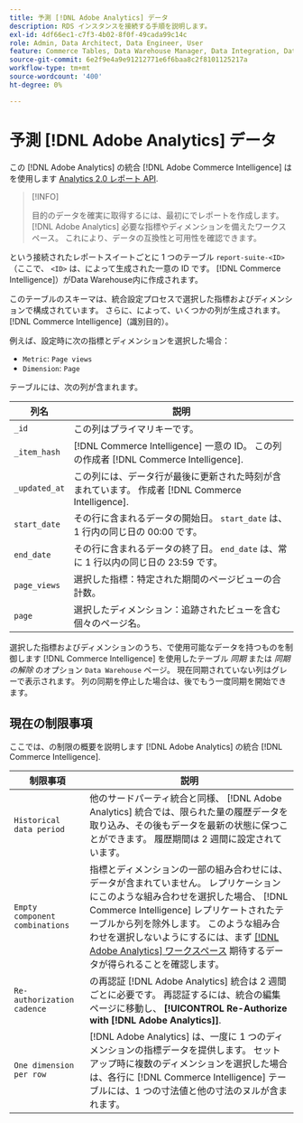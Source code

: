 ```yaml
---
title: 予測 [!DNL Adobe Analytics] データ
description: RDS インスタンスを接続する手順を説明します。
exl-id: 4df66ec1-c7f3-4b02-8f0f-49cada99c14c
role: Admin, Data Architect, Data Engineer, User
feature: Commerce Tables, Data Warehouse Manager, Data Integration, Data Import/Export
source-git-commit: 6e2f9e4a9e91212771e6f6baa8c2f8101125217a
workflow-type: tm+mt
source-wordcount: '400'
ht-degree: 0%

---
```


# 予測 [!DNL Adobe Analytics] データ

この [!DNL Adobe Analytics] の統合 [!DNL Adobe Commerce Intelligence] はを使用します [Analytics 2.0 レポート API](https://developer.adobe.com/analytics-apis/docs/2.0/#!AdobeDocs/analytics-2.0-apis/master/README.md).

>[!INFO]
>
>目的のデータを確実に取得するには、最初にでレポートを作成します。 [!DNL Adobe Analytics] 必要な指標やディメンションを備えたワークスペース。 これにより、データの互換性と可用性を確認できます。

という接続されたレポートスイートごとに 1 つのテーブル `report-suite-<ID>` （ここで、 `<ID>` は、によって生成された一意の ID です。 [!DNL Commerce Intelligence]）がData Warehouse内に作成されます。

このテーブルのスキーマは、統合設定プロセスで選択した指標およびディメンションで構成されています。 さらに、によって、いくつかの列が生成されます。 [!DNL Commerce Intelligence]（識別目的）。

例えば、設定時に次の指標とディメンションを選択した場合：
- `Metric`: `Page views`
- `Dimension`: `Page`

テーブルには、次の列が含まれます。

| 列名 | 説明 |
| --- | --- |
| `_id` | この列はプライマリキーです。 |
| `_item_hash` | [!DNL Commerce Intelligence] 一意の ID。 この列の作成者 [!DNL Commerce Intelligence]. |
| `_updated_at` | この列には、データ行が最後に更新された時刻が含まれています。 作成者 [!DNL Commerce Intelligence]. |
| `start_date` | その行に含まれるデータの開始日。 `start_date` は、1 行内の同じ日の 00:00 です。 |
| `end_date` | その行に含まれるデータの終了日。 `end_date` は、常に 1 行以内の同じ日の 23:59 です。 |
| `page_views` | 選択した指標：特定された期間のページビューの合計数。 |
| `page` | 選択したディメンション：追跡されたビューを含む個々のページ名。 |

選択した指標およびディメンションのうち、で使用可能なデータを持つものを制御します [!DNL Commerce Intelligence] を使用したテーブル *同期* または *同期の解除* のオプション `Data Warehouse` ページ。 現在同期されていない列はグレーで表示されます。 列の同期を停止した場合は、後でもう一度同期を開始できます。

## 現在の制限事項

ここでは、の制限の概要を説明します [!DNL Adobe Analytics] の統合 [!DNL Commerce Intelligence].

| 制限事項 | 説明 |
| --- | --- |
| `Historical data period` | 他のサードパーティ統合と同様、 [!DNL Adobe Analytics] 統合では、限られた量の履歴データを取り込み、その後もデータを最新の状態に保つことができます。 履歴期間は 2 週間に設定されています。 |
| `Empty component combinations` | 指標とディメンションの一部の組み合わせには、データが含まれていません。 レプリケーションにこのような組み合わせを選択した場合、 [!DNL Commerce Intelligence] レプリケートされたテーブルから列を除外します。 このような組み合わせを選択しないようにするには、まず [[!DNL Adobe Analytics] ワークスペース](https://experienceleague.adobe.com/docs/analytics/analyze/analysis-workspace/home.html) 期待するデータが得られることを確認します。 |
| `Re-authorization cadence` | の再認証 [!DNL Adobe Analytics] 統合は 2 週間ごとに必要です。 再認証するには、統合の編集ページに移動し、 **[!UICONTROL Re-Authorize with [!DNL Adobe Analytics]]**. |
| `One dimension per row` | [!DNL Adobe Analytics] は、一度に 1 つのディメンションの指標データを提供します。 セットアップ時に複数のディメンションを選択した場合は、各行に [!DNL Commerce Intelligence] テーブルには、1 つの寸法値と他の寸法のヌルが含まれます。 |

